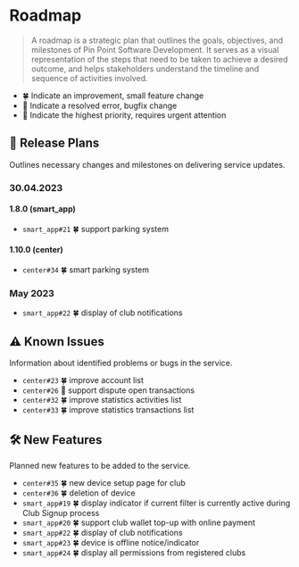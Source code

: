 # Roadmap

> A roadmap is a strategic plan that outlines the goals, objectives, and milestones of Pin Point Software Development. It serves as a visual representation of the steps that need to be taken to achieve a desired outcome, and helps stakeholders understand the timeline and sequence of activities involved.

- 🍀 Indicate an improvement, small feature change
- 🐞 Indicate a resolved error, bugfix change
- 🚨 Indicate the highest priority, requires urgent attention

## 🚧 Release Plans

Outlines necessary changes and milestones on delivering service updates.

### 30.04.2023

#### 1.8.0 (smart_app)

- `smart_app#21` 🍀 support parking system

#### 1.10.0 (center)

- `center#34` 🍀 smart parking system

### May 2023

- `smart_app#22` 🍀 display of club notifications

## ⚠️ Known Issues

Information about identified problems or bugs in the service.

- `center#23` 🍀 improve account list
- `center#26` 🐞 support dispute open transactions
- `center#32` 🍀 improve statistics activities list
- `center#33` 🍀 improve statistics transactions list

## 🛠️ New Features

Planned new features to be added to the service.

- `center#35` 🍀 new device setup page for club
- `center#36` 🍀 deletion of device
- `smart_app#19` 🍀 display indicator if current filter is currently active during Club Signup process
- `smart_app#20` 🍀 support club wallet top-up with online payment
- `smart_app#22` 🍀 display of club notifications
- `smart_app#23` 🍀 device is offline notice/indicator
- `smart_app#24` 🍀 display all permissions from registered clubs

